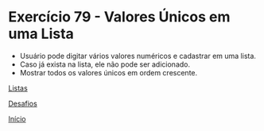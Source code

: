 # Exercício 79 - Valores Únicos em uma Lista

- Usuário pode digitar vários valores numéricos e cadastrar em uma lista.
- Caso já exista na lista, ele não pode ser adicionado.
- Mostrar todos os valores únicos em ordem crescente.

[Listas](https://github.com/NandesLima/python-codigos/tree/master/desafios/08.%20Listas)

[Desafios](https://github.com/NandesLima/python-codigos/tree/master/desafios)

[Início](https://github.com/NandesLima/python-codigos)